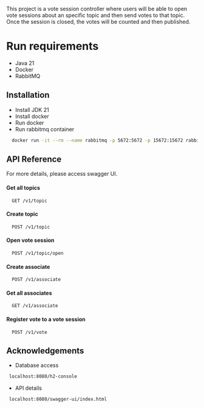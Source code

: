This project is a vote session controller where users will be able to open vote sessions about an specific topic and then send votes to that topic. Once the session is closed, the votes will be counted and then published.


# Run requirements


- Java 21
- Docker
- RabbitMQ


## Installation


- Install JDK 21
- Install docker
- Run docker
- Run rabbitmq container



```bash
  docker run -it --rm --name rabbitmq -p 5672:5672 -p 15672:15672 rabbitmq:4.0-management
```

## API Reference

For more details, please access swagger UI.

#### Get all topics

```http
  GET /v1/topic
```

#### Create topic

```http
  POST /v1/topic
```

#### Open vote session

```http
  POST /v1/topic/open
```

#### Create associate

```http
  POST /v1/associate
```
#### Get all associates

```http
  GET /v1/associate
```

#### Register vote to a vote session

```http
  POST /v1/vote
```



## Acknowledgements

- Database access
 ```bash
  localhost:8080/h2-console
```

- API details
 ```bash
  localhost:8080/swagger-ui/index.html
```

